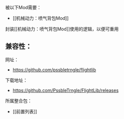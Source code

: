 被以下Mod需要：
- [[机械动力：喷气背包Mod]]

封装[[机械动力：喷气背包Mod]]使用的逻辑，以便可重用

兼容性：
- 

网址：
- https://github.com/pssbletrngle/flightlib

下载地址：
- https://github.com/PssbleTrngle/FlightLib/releases

所属整合包：
- [[前置列表]]